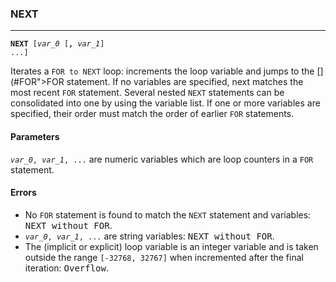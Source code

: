 ### NEXT
***
<code><b>NEXT</b> [<var>var_0</var> [<b>,</b> <var>var_1</var>] ...]</code>

Iterates a <code>FOR to NEXT</code> loop: increments the loop variable and jumps to the [](#FOR">FOR</a></code> statement. If no variables are specified, next matches the most recent <code>FOR</code> statement. Several nested <code>NEXT</code> statements can be consolidated into one by using the variable list. If one or more variables are specified, their order must match the order of earlier <code>FOR</code> statements.

#### Parameters
<code><var>var_0</var>, <var>var_1</var>, ...</code> are numeric variables which are loop counters in a <code>FOR</code> statement.

#### Errors
* No <code>FOR</code> statement is found to match the <code>NEXT</code> statement and variables: <samp>NEXT without FOR</samp>.
* <code><var>var_0</var>, <var>var_1</var>, ...</code> are string variables: <samp>NEXT without FOR</samp>.
* The (implicit or explicit) loop variable is an integer variable and is taken outside the range `[-32768, 32767]` when incremented after the final iteration: <samp>Overflow</samp>.
